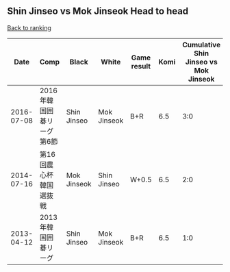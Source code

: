 ## Shin Jinseo vs Mok Jinseok Head to head

[Back to ranking](../../index.md)




| **Date** | **Comp** | **Black** | **White** | **Game result** | **Komi** | **Cumulative Shin Jinseo vs Mok Jinseok** | **Shin Jinseo streak** | **Mok Jinseok streak** | 
| --- | --- | --- | --- | --- | --- | --- | --- | --- |
| 2016-07-08 | 2016年韓国囲碁リーグ第6節 | Shin Jinseo | Mok Jinseok | B+R | 6.5 | 3:0 | 3 | 0 | 
| 2014-07-16 | 第16回農心杯韓国選抜戦 | Mok Jinseok | Shin Jinseo | W+0.5 | 6.5 | 2:0 | 2 | 0 | 
| 2013-04-12 | 2013年韓国囲碁リーグ | Shin Jinseo | Mok Jinseok | B+R | 6.5 | 1:0 | 1 | 0 |




